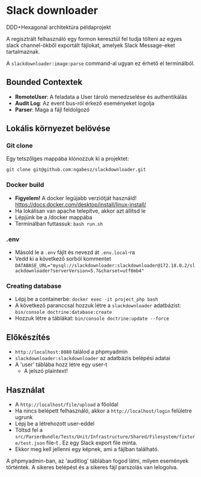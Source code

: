 # Slack downloader

DDD+Hexagonal architektúra példaprojekt

A regisztrált felhasználó egy formon keresztül fel tudja tölteni az egyes slack channel-ökből exportált fájlokat, amelyek Slack Message-eket tartalmaznak.

A ```slackdownloader:image:parse``` command-al ugyan ez érhető el terminálból.

## Bounded Contextek

* **RemoteUser**: A feladata a User tároló menedzselése és authentikálás
* **Audit Log**: Az event bus-ról érkező eseményeket logolja
* **Parser**: Maga a fájl feldolgozó 

## Lokális környezet belövése

### Git clone

Egy tetszőlges mappába klónozzuk ki a projektet:

```asciidoc
git clone git@github.com:ngabesz/slackdownloader.git
```

### Docker build

* **Figyelem!** A docker legújabb verziótját használd! https://docs.docker.com/desktop/install/linux-install/
* Ha lokálisan van apache telepítve, akkor azt állítsd le
* Lépjünk be a /docker mappába
* Terminálban futtassuk: ```bash run.sh```

### .env

* Másold le a ```.env``` fájlt és nevezd át ```.env.local```-ra 
* Vedd ki a következő sorból kommentet ```DATABASE_URL="mysql://slackdownloader:slackdownloader@172.18.0.2/slackdownloader?serverVersion=5.7&charset=utf8mb4"```

### Creating database

* Lépj be a containerbe:
```docker exec -it project_php bash```
* A következő paranccsal hozzuk létre a ```slackdownloader``` adatbázist:
```bin/console doctrine:database:create```
* Hozzuk létre a táblákat: ```bin/console doctrine:update --force```

## Előkészítés
* ```http://localhost:8080``` találod a phpmyadmin
* ```slackdownloader:slackdownloader``` az adatbázis belépési adatai
* A 'user' táblába hozz létre egy user-t
  * A jelszó plaintext!

## Használat
* A ```http://localhost/file/upload``` a főoldal
* Ha nincs belépett felhasználó, akkor a ```http://localhost/login``` felületre ugrunk
* Lépj be a létrehozott user-eddel
* Töltsd fel a ```src/ParserBundle/Tests/Unit/Infrastructure/Shared/Filesystem/fixture/test.json``` file-t
. Ez egy Slack export file minta.
* Ekkor meg kell jellenni egy képnek, ami a fájlban található.

A phpmyadmin-ban, az 'auditlog' táblában fogod látni, milyen események történtek.
A sikeres belépést és a sikeres fájl parszolás van lelogolva.

